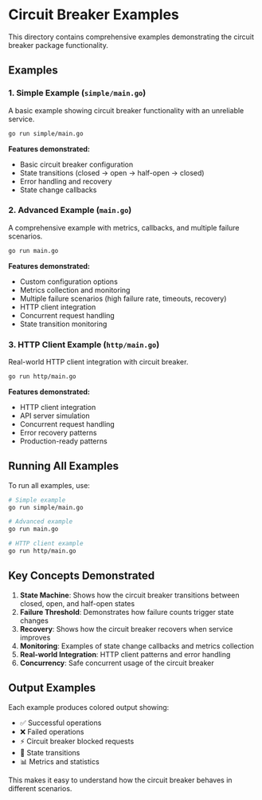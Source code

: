 # Circuit Breaker Examples

This directory contains comprehensive examples demonstrating the circuit breaker package functionality.

## Examples

### 1. Simple Example (`simple/main.go`)
A basic example showing circuit breaker functionality with an unreliable service.

```bash
go run simple/main.go
```

**Features demonstrated:**
- Basic circuit breaker configuration
- State transitions (closed -> open -> half-open -> closed)
- Error handling and recovery
- State change callbacks

### 2. Advanced Example (`main.go`)
A comprehensive example with metrics, callbacks, and multiple failure scenarios.

```bash
go run main.go
```

**Features demonstrated:**
- Custom configuration options
- Metrics collection and monitoring
- Multiple failure scenarios (high failure rate, timeouts, recovery)
- HTTP client integration
- Concurrent request handling
- State transition monitoring

### 3. HTTP Client Example (`http/main.go`)
Real-world HTTP client integration with circuit breaker.

```bash
go run http/main.go
```

**Features demonstrated:**
- HTTP client integration
- API server simulation
- Concurrent request handling
- Error recovery patterns
- Production-ready patterns

## Running All Examples

To run all examples, use:

```bash
# Simple example
go run simple/main.go

# Advanced example  
go run main.go

# HTTP client example
go run http/main.go
```

## Key Concepts Demonstrated

1. **State Machine**: Shows how the circuit breaker transitions between closed, open, and half-open states
2. **Failure Threshold**: Demonstrates how failure counts trigger state changes
3. **Recovery**: Shows how the circuit breaker recovers when service improves
4. **Monitoring**: Examples of state change callbacks and metrics collection
5. **Real-world Integration**: HTTP client patterns and error handling
6. **Concurrency**: Safe concurrent usage of the circuit breaker

## Output Examples

Each example produces colored output showing:
- ✅ Successful operations
- ❌ Failed operations  
- ⚡ Circuit breaker blocked requests
- 🔄 State transitions
- 📊 Metrics and statistics

This makes it easy to understand how the circuit breaker behaves in different scenarios.
